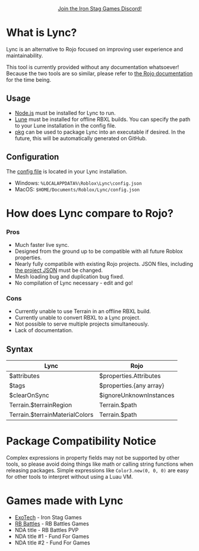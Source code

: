 <p align="center"><a href="https://discord.gg/n33vdDr">Join the Iron Stag Games Discord!</a></p>

# What is Lync?

Lync is an alternative to Rojo focused on improving user experience and maintainability.

This tool is currently provided without any documentation whatsoever! Because the two tools are so similar, please refer to [the Rojo documentation](https://rojo.space/docs/v7/) for the time being.

## Usage

- [Node.js](https://nodejs.org/) must be installed for Lync to run.
- [Lune](https://github.com/filiptibell/lune) must be installed for offline RBXL builds. You can specify the path to your Lune installation in the config file.
- [pkg](https://www.npmjs.com/package/pkg) can be used to package Lync into an executable if desired. In the future, this will be automatically generated on GitHub.

## Configuration

The [config file](https://github.com/Iron-Stag-Games/Lync/blob/main/Lync/config.json) is located in your Lync installation.

- Windows: `%LOCALAPPDATA%\Roblox\Lync\config.json`
- MacOS: `$HOME/Documents/Roblox/Lync/config.json`

# How does Lync compare to Rojo?

### Pros
- Much faster live sync.
- Designed from the ground up to be compatible with all future Roblox properties.
- Nearly fully compatibile with existing Rojo projects. JSON files, including [the project JSON](https://github.com/Iron-Stag-Games/Lync/blob/main/Sample%20Project/default.project.json) must be changed.
- Mesh loading bug and duplication bug fixed.
- No compilation of Lync necessary - edit and go!

### Cons
- Currently unable to use Terrain in an offline RBXL build.
- Currently unable to convert RBXL to a Lync project.
- Not possible to serve multiple projects simultaneously.
- Lack of documentation.


## Syntax
| Lync | Rojo |
|-|-|
| $attributes | $properties.Attributes |
| $tags | $properties.{any array} |
| $clearOnSync | $ignoreUnknownInstances |
| Terrain.$terrainRegion | Terrain.$path |
| Terrain.$terrainMaterialColors | Terrain.$path |


# Package Compatibility Notice

Complex expressions in property fields may not be supported by other tools, so please avoid doing things like math or calling string functions when releasing packages.
Simple expressions like `Color3.new(0, 0, 0)` are easy for other tools to interpret without using a Luau VM.

# Games made with Lync

- [ExoTech](https://www.roblox.com/games/7634484468) - Iron Stag Games
- [RB Battles](https://www.roblox.com/games/5036207802) - RB Battles Games
- NDA title - RB Battles PVP
- NDA title #1 - Fund For Games
- NDA title #2 - Fund For Games
